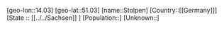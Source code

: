 ﻿---
location: [51.03,14.03]
type: City
tags:
- geo/City


SpocWebEntityId: 34586
isDeleted: false
confidential: public

---
[geo-lon::14.03]
[geo-lat::51.03]
[name::Stolpen]
[Country::[[Germany]]]
[State :: [[../../Sachsen]] ]
[Population::]
[Unknown::]

